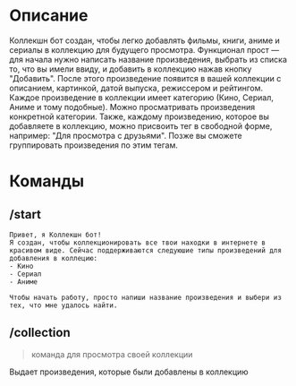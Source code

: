 # Описание
Коллекшн бот создан, чтобы легко добавлять фильмы, книги, аниме и сериалы в коллекцию для будущего просмотра.
Функционал прост — для начала нужно написать название произведения, выбрать из списка то, что вы имели ввиду, и добавить в коллекцию нажав кнопку "Добавить".
После этого произведение появится в вашей коллекции с описанием, картинкой, датой выпуска, режиссером и рейтингом.
Каждое произведение в коллекции имеет категорию (Кино, Сериал, Аниме и тому подобные). Можно просматривать произведения конкретной категории.
Также, каждому произведению, которое вы добавляете в коллекцию, можно присвоить тег в свободной форме, например: "Для просмотра с друзьями". Позже вы сможете группировать произведения по этим тегам.
# Команды
## /start 
```
Привет, я Коллекшн бот!
Я создан, чтобы коллекционировать все твои находки в интернете в красивом виде. Сейчас поддерживаются следуюшие типы произведений для добавления в коллецию:
- Кино
- Сериал
- Аниме

Чтобы начать работу, просто напиши название произведения и выбери из тех, что мне удалось найти.
```
## /collection
> команда для просмотра своей коллекции

Выдает произведения, которые были добавлены в коллекцию